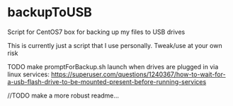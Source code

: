 # backupToUSB
Script for CentOS7 box for backing up my files to USB drives

This is currently just a script that I use personally. Tweak/use at your own risk

TODO make promptForBackup.sh launch when drives are plugged in via linux services:
https://superuser.com/questions/1240367/how-to-wait-for-a-usb-flash-drive-to-be-mounted-present-before-running-services

//TODO make a more robust readme...
